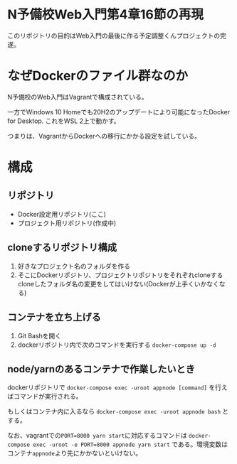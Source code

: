 # N予備校Web入門第4章16節の再現
このリポジトリの目的はWeb入門の最後に作る予定調整くんプロジェクトの完遂。

# なぜDockerのファイル群なのか
N予備校のWeb入門はVagrantで構成されている。

一方でWindows 10 Homeでも20H2のアップデートにより可能になったDocker for Desktop. これをWSL 2上で動かす。

つまりは、VagrantからDockerへの移行にかかる設定を試している。

# 構成
## リポジトリ
- Docker設定用リポジトリ(ここ)
- プロジェクト用リポジトリ(作成中)

## cloneするリポジトリ構成
1. 好きなプロジェクト名のフォルダを作る
1. そこにDockerリポジトリ、プロジェクトリポジトリをそれぞれcloneする
cloneしたフォルダ名の変更をしてはいけない(Dockerが上手くいかなくなる)

## コンテナを立ち上げる
1. Git Bashを開く
1. dockerリポジトリ内で次のコマンドを実行する
`docker-compose up -d`

## node/yarnのあるコンテナで作業したいとき
dockerリポジトリで
`docker-compose exec -uroot appnode [command]`
を行えばコマンドが実行される。

もしくはコンテナ内に入るなら
`docker-compose exec -uroot appnode bash`
とする。

なお、vagrantでの`PORT=8000 yarn start`に対応するコマンドは
`docker-compose exec -uroot -e PORT=8000 appnode yarn start`
である。環境変数はコンテナ`appnode`より先にかかないといけない。



